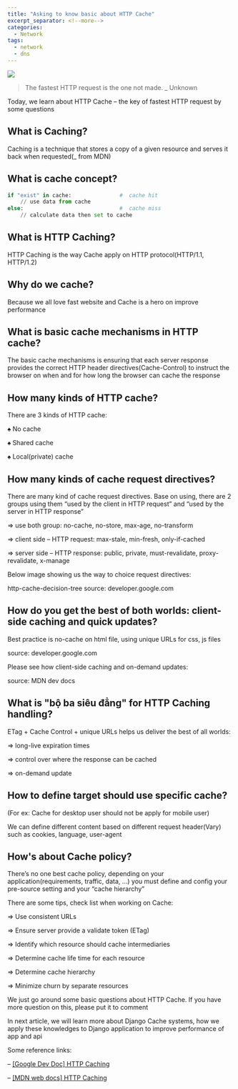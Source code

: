 ```yaml
---
title: "Asking to know basic about HTTP Cache"
excerpt_separator: <!--more-->
categories:
  - Network
tags:
  - network
  - dns
---
```


![](/assets/images/2023/03/2023-03-tim-hieu-ve-dns-cover.webp)

> The fastest HTTP request is the one not made. _ Unknown

Today, we learn about HTTP Cache – the key of fastest HTTP request by some questions

## What is Caching?
Caching is a technique that stores a copy of a given resource and serves it back when requested(_ from MDN)                      

## What is cache concept?​
```python
if "exist" in cache:               #  cache hit
    // use data from cache
else:                              #  cache miss
    // calculate data then set to cache
```

## What is HTTP Caching?
HTTP Caching is the way Cache apply on HTTP protocol(HTTP/1.1, HTTP/1.2)

## Why do we cache?
Because we all love fast website and Cache is a hero on improve performance

## What is basic cache mechanisms in HTTP cache?
The basic cache mechanisms is ensuring that each server response provides the correct HTTP header directives(Cache-Control) to instruct the browser on when and for how long the browser can cache the response

## How many kinds of HTTP cache?
There are 3 kinds of HTTP cache:

♠ No cache

♠ Shared cache

♠ Local(private) cache

## How many kinds of cache request directives?​
There are many kind of cache request directives. Base on using, there are 2 groups using them “used by the client in HTTP request” and “used by the server in HTTP response”

⇒ use both group: no-cache, no-store, max-age, no-transform

⇒ client side – HTTP request: max-stale, min-fresh, only-if-cached

⇒ server side – HTTP response: public, private, must-revalidate, proxy-revalidate, x-manage

Below image showing us the way to choice request directives:

http-cache-decision-tree
source: developer.google.com

## How do you get the best of both worlds: client-side caching and quick updates?​
Best practice is no-cache on html file, using unique URLs for css, js files

source: developer.google.com

Please see how client-side caching and on-demand updates:

source: MDN dev docs

## What is "bộ ba siêu đẳng" for HTTP Caching handling?​
ETag + Cache Control + unique URLs helps us deliver the best of all worlds:

⇒ long-live expiration times

⇒ control over where the response can be cached

⇒ on-demand update

## How to define target should use specific cache?​
(For ex: Cache for desktop user should not be apply for mobile user)

We can define different content based on different request header(Vary) such as cookies, language, user-agent

## How's about Cache policy?
There’s no one best cache policy, depending on your application(requirements, traffic, data, …) you must define and config your pre-source setting and your “cache hierarchy”

There are some tips, check list when working on Cache:

⇒ Use consistent URLs

⇒ Ensure server provide a validate token (ETag)

⇒ Identify which resource should cache intermediaries

⇒ Determine cache life time for each resource

⇒ Determine cache hierarchy

⇒ Minimize churn by separate resources

We just go around some basic questions about HTTP Cache. If you have more question on this, please put it to comment

In next article, we will learn more about Django Cache systems, how we apply these knowledges to Django application to improve performance of app and api

Some reference links:

   – [[Google Dev Doc] HTTP Caching](https://developers.google.com/web/fundamentals/performance/optimizing-content-efficiency/http-caching)

   – [[MDN web docs] HTTP Caching](https://developer.mozilla.org/en-US/docs/Web/HTTP/Caching)